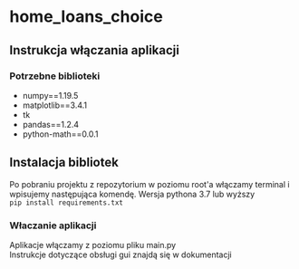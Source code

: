 # home_loans_choice

## Instrukcja włączania aplikacji 
### Potrzebne biblioteki
- numpy==1.19.5
- matplotlib==3.4.1
- tk
- pandas==1.2.4
- python-math==0.0.1

## Instalacja bibliotek
Po pobraniu projektu z repozytorium w poziomu root'a włączamy terminal
i wpisujemy następująca komendę. Wersja pythona 3.7 lub wyższy</br>
`pip install requirements.txt`

### Właczanie aplikacji
Aplikacje włączamy z poziomu pliku main.py</br>
Instrukcje dotyczące obsługi gui znajdą się w dokumentacji

